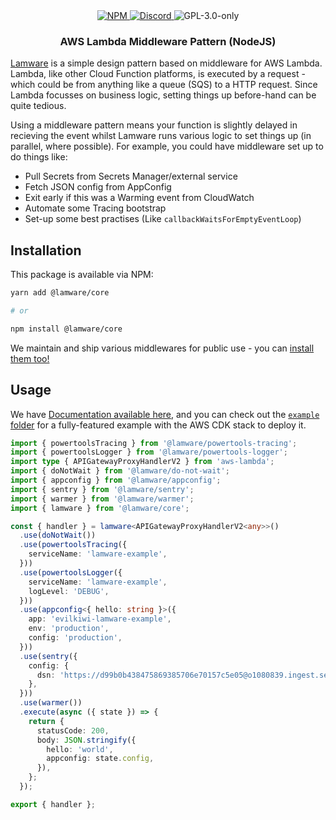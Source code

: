 <div align="center">
  <a href="https://www.npmjs.com/package/@lamware/core" target="_blank">
    <img src="https://img.shields.io/npm/v/@lamware/core?style=flat-square" alt="NPM" />
  </a>
  <a href="https://discord.gg/3S6AKZ2GR9" target="_blank">
    <img src="https://img.shields.io/discord/1000565079789535324?color=7289DA&label=discord&logo=discord&logoColor=FFFFFF&style=flat-square" alt="Discord" />
  </a>
  <img src="https://img.shields.io/npm/l/@lamware/core?style=flat-square" alt="GPL-3.0-only" />
  <h3>AWS Lambda Middleware Pattern (NodeJS)</h3>
</div>

[Lamware](https://github.com/evilkiwi/lamware) is a simple design pattern based on middleware for AWS Lambda. Lambda, like other Cloud Function platforms, is executed by a request - which could be from anything like a queue (SQS) to a HTTP request. Since Lambda focusses on business logic, setting things up before-hand can be quite tedious.

Using a middleware pattern means your function is slightly delayed in recieving the event whilst Lamware runs various logic to set things up (in parallel, where possible). For example, you could have middleware set up to do things like:

- Pull Secrets from Secrets Manager/external service
- Fetch JSON config from AppConfig
- Exit early if this was a Warming event from CloudWatch
- Automate some Tracing bootstrap
- Set-up some best practises (Like `callbackWaitsForEmptyEventLoop`)

## Installation

This package is available via NPM:

```bash
yarn add @lamware/core

# or

npm install @lamware/core
```

We maintain and ship various middlewares for public use - you can [install them too!](https://github.com/evilkiwi/lamware/tree/master/packages)

## Usage

We have [Documentation available here](https://docs.evil.kiwi/lamware), and you can check out the [`example` folder](https://github.com/evilkiwi/lamware/tree/master/example) for a fully-featured example with the AWS CDK stack to deploy it.

```typescript
import { powertoolsTracing } from '@lamware/powertools-tracing';
import { powertoolsLogger } from '@lamware/powertools-logger';
import type { APIGatewayProxyHandlerV2 } from 'aws-lambda';
import { doNotWait } from '@lamware/do-not-wait';
import { appconfig } from '@lamware/appconfig';
import { sentry } from '@lamware/sentry';
import { warmer } from '@lamware/warmer';
import { lamware } from '@lamware/core';

const { handler } = lamware<APIGatewayProxyHandlerV2<any>>()
  .use(doNotWait())
  .use(powertoolsTracing({
    serviceName: 'lamware-example',
  }))
  .use(powertoolsLogger({
    serviceName: 'lamware-example',
    logLevel: 'DEBUG',
  }))
  .use(appconfig<{ hello: string }>({
    app: 'evilkiwi-lamware-example',
    env: 'production',
    config: 'production',
  }))
  .use(sentry({
    config: {
      dsn: 'https://d99b0b438475869385706e70157c5e05@o1080839.ingest.sentry.io/6270000',
    },
  }))
  .use(warmer())
  .execute(async ({ state }) => {
    return {
      statusCode: 200,
      body: JSON.stringify({
        hello: 'world',
        appconfig: state.config,
      }),
    };
  });

export { handler };
```
